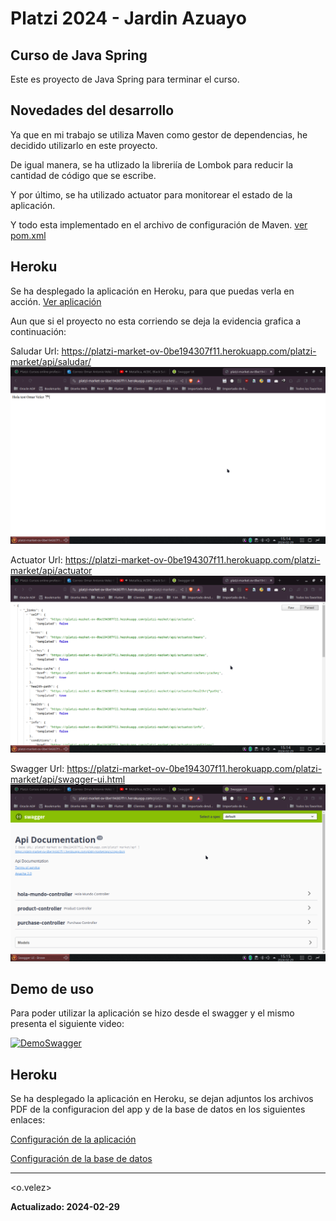 # Platzi 2024 - Jardin Azuayo

## Curso de Java Spring
Este es proyecto de Java Spring para terminar el curso.

## Novedades del desarrollo
Ya que en mi trabajo se utiliza Maven como gestor de dependencias, he decidido utilizarlo en este proyecto.

De igual manera, se ha utlizado la libreriía de Lombok para reducir la cantidad de código que se escribe.

Y por último, se ha utilizado actuator para monitorear el estado de la aplicación.

Y todo esta implementado en el archivo de configuración de Maven.  [ver pom.xml](pom.xml)

## Heroku 
Se ha desplegado la aplicación en Heroku, para que puedas verla en acción. [Ver aplicación](https://platzi-market-ov-0be194307f11.herokuapp.com/platzi-market/api/swagger-ui.html)

Aun que si el proyecto no esta corriendo se deja la evidencia grafica a continuación:

Saludar
Url: https://platzi-market-ov-0be194307f11.herokuapp.com/platzi-market/api/saludar/
![logo](./imagenes/saludar.png)

Actuator
Url: https://platzi-market-ov-0be194307f11.herokuapp.com/platzi-market/api/actuator
![logo](./imagenes/actuator.png)


Swagger
Url: https://platzi-market-ov-0be194307f11.herokuapp.com/platzi-market/api/swagger-ui.html
![logo](./imagenes/swagger.png)


## Demo de uso
Para poder utilizar la aplicación se hizo desde el swagger y el mismo presenta el siguiente video:

[![DemoSwagger](https://img.youtube.com/vi/AIJovuN8_0o/0.jpg)](https://www.youtube.com/watch?v=AIJovuN8_0o)


## Heroku
Se ha desplegado la aplicación en Heroku, se dejan adjuntos los archivos PDF de la configuracion del app y de la base de datos en los siguientes enlaces:

[Configuración de la aplicación](./imagenes/platzi-market-ovHeroku.pdf)

[Configuración de la base de datos](./imagenes/postgresql-opaque-29209HerokuData.pdf)

---

<o.velez>

**Actualizado: 2024-02-29**
